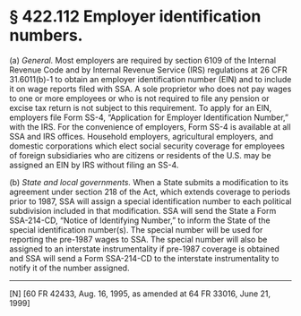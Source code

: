 # § 422.112   Employer identification numbers.

(a) *General.* Most employers are required by section 6109 of the Internal Revenue Code and by Internal Revenue Service (IRS) regulations at 26 CFR 31.6011(b)-1 to obtain an employer identification number (EIN) and to include it on wage reports filed with SSA. A sole proprietor who does not pay wages to one or more employees or who is not required to file any pension or excise tax return is not subject to this requirement. To apply for an EIN, employers file Form SS-4, “Application for Employer Identification Number,” with the IRS. For the convenience of employers, Form SS-4 is available at all SSA and IRS offices. Household employers, agricultural employers, and domestic corporations which elect social security coverage for employees of foreign subsidiaries who are citizens or residents of the U.S. may be assigned an EIN by IRS without filing an SS-4.


(b) *State and local governments.* When a State submits a modification to its agreement under section 218 of the Act, which extends coverage to periods prior to 1987, SSA will assign a special identification number to each political subdivision included in that modification. SSA will send the State a Form SSA-214-CD, “Notice of Identifying Number,” to inform the State of the special identification number(s). The special number will be used for reporting the pre-1987 wages to SSA. The special number will also be assigned to an interstate instrumentality if pre-1987 coverage is obtained and SSA will send a Form SSA-214-CD to the interstate instrumentality to notify it of the number assigned.



---

[N] [60 FR 42433, Aug. 16, 1995, as amended at 64 FR 33016, June 21, 1999]




